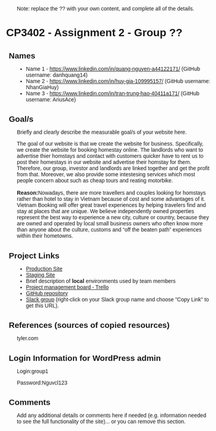 <!DOCTYPE html>
<!-- saved from url=(0112)https://learn.jcu.edu.au/bbcswebdav/pid-3328929-dt-content-rid-10978054_1/courses/18-CP3402-SIN-INT-SP52/a2.html -->
<html><head><meta http-equiv="Content-Type" content="text/html; charset=windows-1252">
  <title>Group ?? - A2 Details for CP3402</title>
  
  <style type="text/css">
    body {
      font-family: Arial, sans-serif;
      margin-left: 3em;
    }

    h1,
    h2 {
      margin-left: -1em;
    }

    h2 {
      margin-top: 1.5em;
      margin-bottom: 0.5em;
    }
  </style>
</head>

<body>
  <p>
    Note: replace the ?? with your own content, and complete all of the details.
  </p>
  <h1>CP3402 - Assignment 2 - Group ??</h1>
  <h2>Names</h2>
  <ul>
    <li>Name 1 - <a href="https://www.linkedin.com/in/quang-nguyen-a44122171/" target="_blank">https://www.linkedin.com/in/quang-nguyen-a44122171/</a> (GitHub username: danhquang14)</li>
    <li>Name 2 - <a href="https://www.linkedin.com/in/huy-gia-109995157/" target="_blank">https://www.linkedin.com/in/huy-gia-109995157/</a> (GitHub username: NhanGiaHuy)</li>
    <li>Name 3 - <a href="https://www.linkedin.com/in/tran-trung-hao-40411a171/" target="_blank">https://www.linkedin.com/in/tran-trung-hao-40411a171/</a> (GitHub username: AriusAce)</li>
  </ul>
  <h2>Goal/s</h2>
  <p>Briefly and clearly describe the measurable goal/s of your website here.</p>
  <p>The goal of our website is that we create the website for business. Specifically, we create the website for booking homestay online. The landlords who want to advertise thier homstays and contact with customers quicker have to rent us to post their homestays in our website and advertise their homstay for them. Therefore, our group, investor and landlords are linked together and get the profit from that. Moreover, we also provide some intestesing services which most people concern about such as cheap tours and reating motorbike.<br></br><b>Reason:</b>Nowadays, there are more travellers and couples looking for homstays rather than hotel to stay in Vietnam because of cost and some advantages of it. Vietnam Booking will offer great travel experiences by helping travelers find and stay at places that are unique. We believe independently owned properties represent the best way to experience a new city, culture or country, because they are owned and operated by local small business owners who often know more than anyone about the culture, customs and “off the beaten path” experiences within their hometowns. </p>
  <h2>Project Links</h2>
  <ul>
    <li><a href="http:/trunghaot.sgedu.site/assignment2">Production Site</a></li>
    <li><a href="http:/trunghaot.sgedu.site/assignment2">Staging Site</a></li>
    <li>Brief description of <strong>local</strong> environments used by team members</li>
    <li><a href="https://trello.com/b/LoGuMK3H/cp3402" target="_blank">Project management board - Trello</a></li>
    <li><a href="https://github.com/NhanGiaHuy/CP3402">GitHub repository</a></li>
    <li><a href="https:/cp3402-2018-team1.slack.com">Slack group</a> (right-click on your Slack group name and choose "Copy Link" to get this URL).
    </li>
  </ul>
  <h2>References (sources of copied resources)</h2>
  <p>tyler.com</p>
  <h2>Login Information for WordPress admin</h2>
  <p>Login:group1</p>
  <p>Password:Nguvcl123</p>
  <h2>Comments</h2>
  <p>Add any additional details or comments here if needed (e.g. information needed to see the full functionality of the site)... or you can remove this section.</p>



</body></html>
